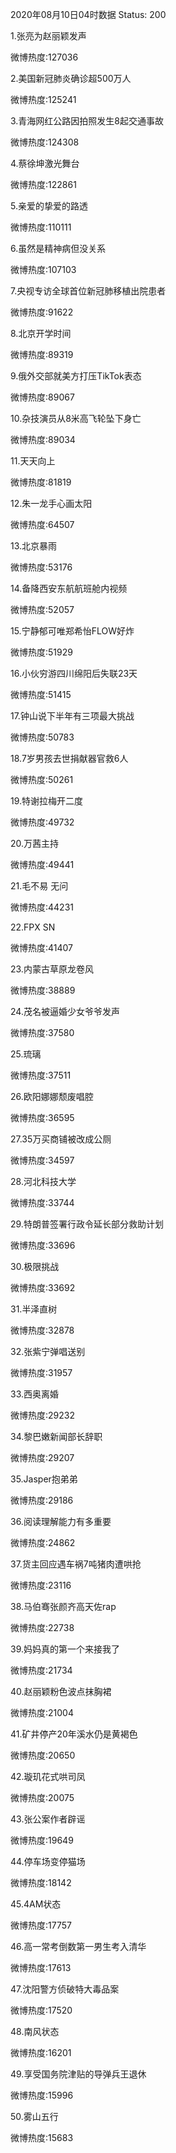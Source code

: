 2020年08月10日04时数据
Status: 200

1.张亮为赵丽颖发声

微博热度:127036

2.美国新冠肺炎确诊超500万人

微博热度:125241

3.青海网红公路因拍照发生8起交通事故

微博热度:124308

4.蔡徐坤激光舞台

微博热度:122861

5.亲爱的挚爱的路透

微博热度:110111

6.虽然是精神病但没关系

微博热度:107103

7.央视专访全球首位新冠肺移植出院患者

微博热度:91622

8.北京开学时间

微博热度:89319

9.俄外交部就美方打压TikTok表态

微博热度:89067

10.杂技演员从8米高飞轮坠下身亡

微博热度:89034

11.天天向上

微博热度:81819

12.朱一龙手心画太阳

微博热度:64507

13.北京暴雨

微博热度:53176

14.备降西安东航航班舱内视频

微博热度:52057

15.宁静郁可唯郑希怡FLOW好炸

微博热度:51929

16.小伙穷游四川绵阳后失联23天

微博热度:51415

17.钟山说下半年有三项最大挑战

微博热度:50783

18.7岁男孩去世捐献器官救6人

微博热度:50261

19.特谢拉梅开二度

微博热度:49732

20.万茜主持

微博热度:49441

21.毛不易 无问

微博热度:44231

22.FPX SN

微博热度:41407

23.内蒙古草原龙卷风

微博热度:38889

24.茂名被逼婚少女爷爷发声

微博热度:37580

25.琉璃

微博热度:37511

26.欧阳娜娜颓废唱腔

微博热度:36595

27.35万买商铺被改成公厕

微博热度:34597

28.河北科技大学

微博热度:33744

29.特朗普签署行政令延长部分救助计划

微博热度:33696

30.极限挑战

微博热度:33692

31.半泽直树

微博热度:32878

32.张紫宁弹唱送别

微博热度:31957

33.西奥离婚

微博热度:29232

34.黎巴嫩新闻部长辞职

微博热度:29207

35.Jasper抱弟弟

微博热度:29186

36.阅读理解能力有多重要

微博热度:24862

37.货主回应遇车祸7吨猪肉遭哄抢

微博热度:23116

38.马伯骞张颜齐高天佐rap

微博热度:22738

39.妈妈真的第一个来接我了

微博热度:21734

40.赵丽颖粉色波点抹胸裙

微博热度:21004

41.矿井停产20年溪水仍是黄褐色

微博热度:20650

42.璇玑花式哄司凤

微博热度:20075

43.张公案作者辟谣

微博热度:19649

44.停车场变停猫场

微博热度:18142

45.4AM状态

微博热度:17757

46.高一常考倒数第一男生考入清华

微博热度:17613

47.沈阳警方侦破特大毒品案

微博热度:17520

48.南风状态

微博热度:16201

49.享受国务院津贴的导弹兵王退休

微博热度:15996

50.雾山五行

微博热度:15683

